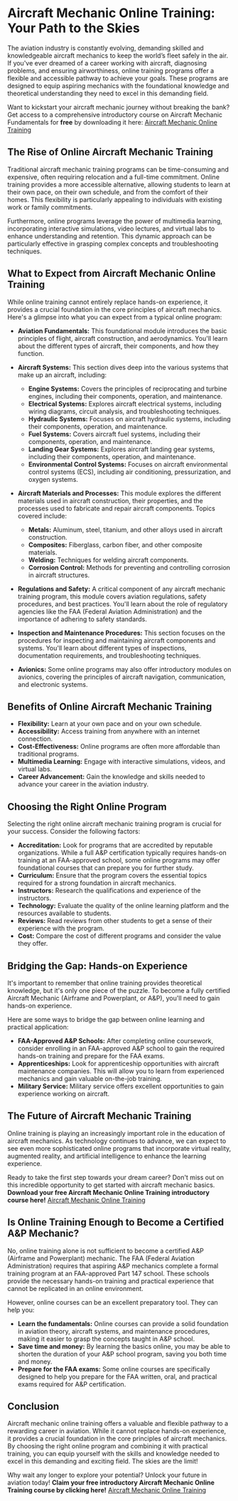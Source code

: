 # Aircraft Mechanic Online Training: Your Path to the Skies

The aviation industry is constantly evolving, demanding skilled and knowledgeable aircraft mechanics to keep the world’s fleet safely in the air. If you've ever dreamed of a career working with aircraft, diagnosing problems, and ensuring airworthiness, online training programs offer a flexible and accessible pathway to achieve your goals. These programs are designed to equip aspiring mechanics with the foundational knowledge and theoretical understanding they need to excel in this demanding field.

Want to kickstart your aircraft mechanic journey without breaking the bank?  Get access to a comprehensive introductory course on Aircraft Mechanic Fundamentals for **free** by downloading it here: [Aircraft Mechanic Online Training](https://udemywork.com/aircraft-mechanic-online-training)

## The Rise of Online Aircraft Mechanic Training

Traditional aircraft mechanic training programs can be time-consuming and expensive, often requiring relocation and a full-time commitment. Online training provides a more accessible alternative, allowing students to learn at their own pace, on their own schedule, and from the comfort of their homes. This flexibility is particularly appealing to individuals with existing work or family commitments.

Furthermore, online programs leverage the power of multimedia learning, incorporating interactive simulations, video lectures, and virtual labs to enhance understanding and retention. This dynamic approach can be particularly effective in grasping complex concepts and troubleshooting techniques.

## What to Expect from Aircraft Mechanic Online Training

While online training cannot entirely replace hands-on experience, it provides a crucial foundation in the core principles of aircraft mechanics. Here's a glimpse into what you can expect from a typical online program:

*   **Aviation Fundamentals:** This foundational module introduces the basic principles of flight, aircraft construction, and aerodynamics. You'll learn about the different types of aircraft, their components, and how they function.

*   **Aircraft Systems:** This section dives deep into the various systems that make up an aircraft, including:
    *   **Engine Systems:** Covers the principles of reciprocating and turbine engines, including their components, operation, and maintenance.
    *   **Electrical Systems:** Explores aircraft electrical systems, including wiring diagrams, circuit analysis, and troubleshooting techniques.
    *   **Hydraulic Systems:** Focuses on aircraft hydraulic systems, including their components, operation, and maintenance.
    *   **Fuel Systems:** Covers aircraft fuel systems, including their components, operation, and maintenance.
    *   **Landing Gear Systems:** Explores aircraft landing gear systems, including their components, operation, and maintenance.
    *   **Environmental Control Systems:** Focuses on aircraft environmental control systems (ECS), including air conditioning, pressurization, and oxygen systems.

*   **Aircraft Materials and Processes:** This module explores the different materials used in aircraft construction, their properties, and the processes used to fabricate and repair aircraft components. Topics covered include:
    *   **Metals:** Aluminum, steel, titanium, and other alloys used in aircraft construction.
    *   **Composites:** Fiberglass, carbon fiber, and other composite materials.
    *   **Welding:** Techniques for welding aircraft components.
    *   **Corrosion Control:** Methods for preventing and controlling corrosion in aircraft structures.

*   **Regulations and Safety:** A critical component of any aircraft mechanic training program, this module covers aviation regulations, safety procedures, and best practices. You'll learn about the role of regulatory agencies like the FAA (Federal Aviation Administration) and the importance of adhering to safety standards.

*   **Inspection and Maintenance Procedures:** This section focuses on the procedures for inspecting and maintaining aircraft components and systems. You'll learn about different types of inspections, documentation requirements, and troubleshooting techniques.

*   **Avionics:** Some online programs may also offer introductory modules on avionics, covering the principles of aircraft navigation, communication, and electronic systems.

## Benefits of Online Aircraft Mechanic Training

*   **Flexibility:** Learn at your own pace and on your own schedule.
*   **Accessibility:** Access training from anywhere with an internet connection.
*   **Cost-Effectiveness:** Online programs are often more affordable than traditional programs.
*   **Multimedia Learning:** Engage with interactive simulations, videos, and virtual labs.
*   **Career Advancement:** Gain the knowledge and skills needed to advance your career in the aviation industry.

## Choosing the Right Online Program

Selecting the right online aircraft mechanic training program is crucial for your success. Consider the following factors:

*   **Accreditation:** Look for programs that are accredited by reputable organizations. While a full A&P certification typically requires hands-on training at an FAA-approved school, some online programs may offer foundational courses that can prepare you for further study.
*   **Curriculum:** Ensure that the program covers the essential topics required for a strong foundation in aircraft mechanics.
*   **Instructors:** Research the qualifications and experience of the instructors.
*   **Technology:** Evaluate the quality of the online learning platform and the resources available to students.
*   **Reviews:** Read reviews from other students to get a sense of their experience with the program.
*   **Cost:** Compare the cost of different programs and consider the value they offer.

## Bridging the Gap: Hands-on Experience

It's important to remember that online training provides theoretical knowledge, but it's only one piece of the puzzle. To become a fully certified Aircraft Mechanic (Airframe and Powerplant, or A&P), you'll need to gain hands-on experience.

Here are some ways to bridge the gap between online learning and practical application:

*   **FAA-Approved A&P Schools:** After completing online coursework, consider enrolling in an FAA-approved A&P school to gain the required hands-on training and prepare for the FAA exams.
*   **Apprenticeships:** Look for apprenticeship opportunities with aircraft maintenance companies. This will allow you to learn from experienced mechanics and gain valuable on-the-job training.
*   **Military Service:** Military service offers excellent opportunities to gain experience working on aircraft.

## The Future of Aircraft Mechanic Training

Online training is playing an increasingly important role in the education of aircraft mechanics. As technology continues to advance, we can expect to see even more sophisticated online programs that incorporate virtual reality, augmented reality, and artificial intelligence to enhance the learning experience.

Ready to take the first step towards your dream career?  Don't miss out on this incredible opportunity to get started with aircraft mechanic basics.  **Download your free Aircraft Mechanic Online Training introductory course here!** [Aircraft Mechanic Online Training](https://udemywork.com/aircraft-mechanic-online-training)

## Is Online Training Enough to Become a Certified A&P Mechanic?

No, online training alone is not sufficient to become a certified A&P (Airframe and Powerplant) mechanic. The FAA (Federal Aviation Administration) requires that aspiring A&P mechanics complete a formal training program at an FAA-approved Part 147 school. These schools provide the necessary hands-on training and practical experience that cannot be replicated in an online environment.

However, online courses can be an excellent preparatory tool. They can help you:

*   **Learn the fundamentals:** Online courses can provide a solid foundation in aviation theory, aircraft systems, and maintenance procedures, making it easier to grasp the concepts taught in A&P school.
*   **Save time and money:** By learning the basics online, you may be able to shorten the duration of your A&P school program, saving you both time and money.
*   **Prepare for the FAA exams:** Some online courses are specifically designed to help you prepare for the FAA written, oral, and practical exams required for A&P certification.

## Conclusion

Aircraft mechanic online training offers a valuable and flexible pathway to a rewarding career in aviation. While it cannot replace hands-on experience, it provides a crucial foundation in the core principles of aircraft mechanics. By choosing the right online program and combining it with practical training, you can equip yourself with the skills and knowledge needed to excel in this demanding and exciting field. The skies are the limit!

Why wait any longer to explore your potential?  Unlock your future in aviation today!  **Claim your free introductory Aircraft Mechanic Online Training course by clicking here!** [Aircraft Mechanic Online Training](https://udemywork.com/aircraft-mechanic-online-training)
